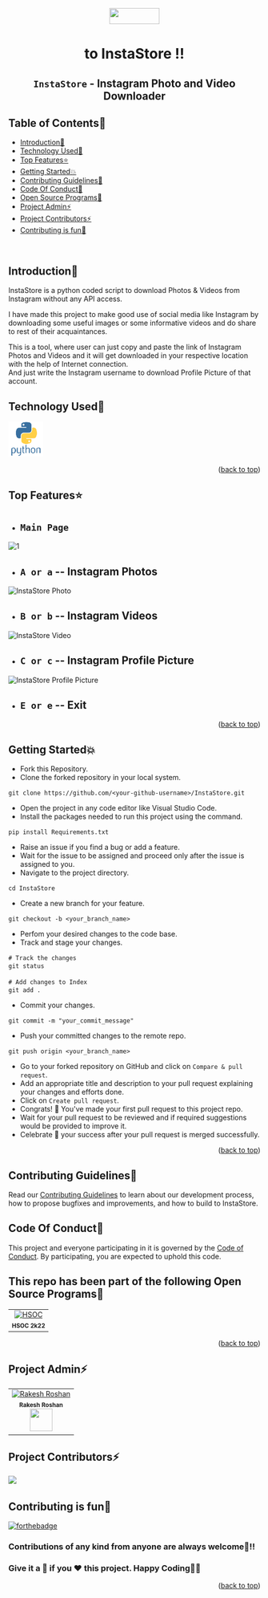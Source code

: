 <p align="center"><img src="https://user-images.githubusercontent.com/73993775/142762615-39e07bb5-0cec-4f3e-a687-cecdbbc1c531.gif" height="32px" width="100px"></p>

# <p align="center">to InstaStore !!</p>

## <p align="center">`InstaStore` - Instagram Photo and Video Downloader</p>

<!-- --------------------------------------------------------------------------------------------------------------------------------------------------------- -->

<div id="top"></div>

<h2>Table of Contents🧾</h2>

- [Introduction📌](#introduction)
- [Technology Used🚀](#technology-used)
- [Top Features⭐](#top-features)
- [Getting Started💥](#getting-started)
- [Contributing Guidelines📑](#contributing-guidelines)
- [Code Of Conduct📑](#code-of-conduct)
- [Open Source Programs🥳](#this-repo-has-been-part-of-the-following-open-source-programs)
- [Project Admin⚡](#project-admin)
- [Project Contributors⚡](#project-contributors)
- [Contributing is fun🧡](#contributing-is-fun)
<br>

<!-- --------------------------------------------------------------------------------------------------------------------------------------------------------- -->

<h2>Introduction📌</h2>

InstaStore is a python coded script to download Photos & Videos from Instagram without any API access.

I have made this project to make good use of social media like Instagram by downloading some useful images or some informative videos and do share to rest of their acquaintances.

This is a tool, where user can just copy and paste the link of Instagram Photos and Videos and it will get downloaded in your respective location with the help of Internet connection.<br>
And just write the Instagram username to download Profile Picture of that account.

<!-- --------------------------------------------------------------------------------------------------------------------------------------------------------- -->

<h2>Technology Used🚀</h2>

<a href="https://www.w3schools.com/python/"> <img src="https://raw.githubusercontent.com/devicons/devicon/master/icons/python/python-original-wordmark.svg" alt="Python" width="70" height="70"/> </a>

<p align="right">(<a href="#top">back to top</a>)</p>

<!-- --------------------------------------------------------------------------------------------------------------------------------------------------------- -->

<h2>Top Features⭐</h2>

- ## `Main Page`
![1](https://user-images.githubusercontent.com/73993775/144720617-d16ac70c-f29a-4bdb-a665-d12ed9e8a02b.jpg)
- ## `A or a` -- Instagram Photos
![InstaStore Photo](https://user-images.githubusercontent.com/73993775/142864010-d7d2048c-4ea8-4efb-8759-993c847bf110.gif)
- ## `B or b` -- Instagram Videos
![InstaStore Video](https://user-images.githubusercontent.com/73993775/142864128-6177e11a-2a03-49bb-bd9b-3b16dff9da66.gif)
- ## `C or c` -- Instagram Profile Picture
![InstaStore Profile Picture](https://user-images.githubusercontent.com/73993775/142864206-d329f63b-e644-41a1-b4aa-b02c6372f39a.gif)
- ## `E or e` -- Exit

<p align="right">(<a href="#top">back to top</a>)</p>

<!-- --------------------------------------------------------------------------------------------------------------------------------------------------------- -->

<h2>Getting Started💥</h2>

- Fork this Repository.
- Clone the forked repository in your local system.
```
git clone https://github.com/<your-github-username>/InstaStore.git
```
- Open the project in any code editor like Visual Studio Code.
- Install the packages needed to run this project using the command.
```
pip install Requirements.txt
```
- Raise an issue if you find a bug or add a feature.
- Wait for the issue to be assigned and proceed only after the issue is assigned to you.
- Navigate to the project directory.
```
cd InstaStore
```
- Create a new branch for your feature.
```
git checkout -b <your_branch_name>
```
- Perfom your desired changes to the code base.
- Track and stage your changes.
```
# Track the changes
git status

# Add changes to Index
git add .
```
- Commit your changes.
```
git commit -m "your_commit_message"
```
- Push your committed changes to the remote repo.
```
git push origin <your_branch_name>
```
- Go to your forked repository on GitHub and click on `Compare & pull request`.
- Add an appropriate title and description to your pull request explaining your changes and efforts done.
- Click on `Create pull request`.
- Congrats! 🥳 You've made your first pull request to this project repo.
- Wait for your pull request to be reviewed and if required suggestions would be provided to improve it.
- Celebrate 🥳 your success after your pull request is merged successfully.

<p align="right">(<a href="#top">back to top</a>)</p>

<!-- --------------------------------------------------------------------------------------------------------------------------------------------------------- -->

## Contributing Guidelines📑

Read our [Contributing Guidelines](https://github.com/Rakesh9100/InstaStore/blob/master/.github/CONTRIBUTING_GUIDELINES.md) to learn about our development process, how to propose bugfixes and improvements, and how to build to InstaStore.

<!-- --------------------------------------------------------------------------------------------------------------------------------------------------------- -->

## Code Of Conduct📑

This project and everyone participating in it is governed by the [Code of Conduct](https://github.com/Rakesh9100/InstaStore/blob/master/.github/CODE_OF_CONDUCT.md). By participating, you are expected to uphold this code.

<!-- --------------------------------------------------------------------------------------------------------------------------------------------------------- -->

## This repo has been part of the following Open Source Programs🥳

<table>
<tr>
<td align="center">
<a href="https://hackclubrait.github.io/"><img src="https://github-production-user-asset-6210df.s3.amazonaws.com/73993775/278833258-fbb80d97-009c-4c4a-87d5-44a5db357a06.png" height="140px" width="140px" alt="HSOC"></a><br><sub><b>HSOC 2k22</b></sub>
</td>
</tr>
</table>

<p align="right">(<a href="#top">back to top</a>)</p>

<!-- ------------------------------------------------------------------------------------------------------------------------------------------------------------- -->

<h2>Project Admin⚡</h2>

<table>
<tr>
<td align="center">
<a href="https://github.com/Rakesh9100/"><img src="https://avatars.githubusercontent.com/u/73993775?v=4" height="140px" width="140px" alt="Rakesh Roshan"></a><br><sub><b>Rakesh Roshan</b><br><a href="https://www.linkedin.com/in/rakesh-roshan-9100/"><img src="https://github-production-user-asset-6210df.s3.amazonaws.com/73993775/278833250-adb040ea-e3ef-446e-bcd4-3e8d7d4c0176.png" width="45px" height="45px"></a></sub>
</td>
</tr>
</table>

<!-- --------------------------------------------------------------------------------------------------------------------------------------------------------- -->

<h2>Project Contributors⚡</h2>

<a href="https://github.com/rakesh9100/instastore/graphs/contributors">
  <img src="https://contrib.rocks/image?repo=rakesh9100/instastore" />
</a>

<!-- --------------------------------------------------------------------------------------------------------------------------------------------------------- -->

<h2>Contributing is fun🧡</h2>

[![forthebadge](https://forthebadge.com/images/badges/built-with-love.svg)](https://forthebadge.com)
<h3>Contributions of any kind from anyone are always welcome🌟!!</h3>
<h3>Give it a 🌟 if you ❤ this project. Happy Coding👨‍💻</h3>

<p align="right">(<a href="#top">back to top</a>)</p>
